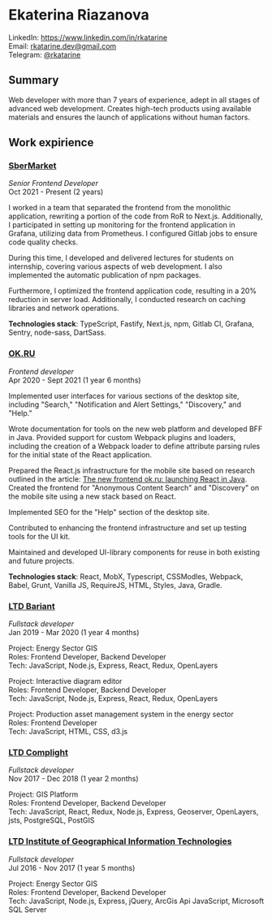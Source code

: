 # Ekaterina Riazanova

LinkedIn: https://www.linkedin.com/in/rkatarine  
Email: [rkatarine.dev@gmail.com](mailto:rkatarine.dev@gmail.com)  
Telegram: [@rkatarine](https://t.me/rkatarine)  

## Summary
Web developer with more than 7 years of experience, adept in all stages of advanced web development. Creates high-tech products using available materials and ensures the launch of applications without human factors.

## Work expirience
### [SberMarket](https://sbermarket.ru/)
*Senior Frontend Developer*  
Oct 2021 - Present  (2 years)
  

I worked in a team that separated the frontend from the monolithic application, rewriting a portion of the
code from RoR to Next.js. Additionally, I participated in setting up monitoring for the frontend application
in Grafana, utilizing data from Prometheus. I configured Gitlab jobs to ensure code quality checks.

During this time, I developed and delivered lectures for students on internship, covering various aspects of
web development. I also implemented the automatic publication of npm packages.

Furthermore, I optimized the frontend application code, resulting in a 20% reduction in server load.
Additionally, I conducted research on caching libraries and network operations.

**Technologies stack**: TypeScript, Fastify, Next.js, npm, Gitlab CI, Grafana, Sentry, node-sass, DartSass.

### [OK.RU](https://ok.ru/)
*Frontend developer*  
Apr 2020 - Sept 2021 (1 year 6 months)  
  

Implemented user interfaces for various sections of the desktop site, including "Search,"
"Notification and Alert Settings," "Discovery," and "Help."

Wrote documentation for tools on the new web platform and developed BFF in Java. Provided support for custom
Webpack plugins and loaders, including the creation of a Webpack loader to define attribute parsing rules for
the initial state of the React application.

Prepared the React.js infrastructure for the mobile site based on research outlined in the article: [The new frontend ok.ru: launching React in Java](https://habr.com/ru/company/odnoklassniki/blog/480808/).
Created the frontend for "Anonymous Content Search" and "Discovery" on the mobile site using a new stack based on React.

Implemented SEO for the "Help" section of the desktop site.

Contributed to enhancing the frontend infrastructure and set up testing tools for the UI kit.

Maintained and developed UI-library components for reuse in both existing and future projects.  

**Technologies stack**: React, MobX, Typescript, CSSModles, Webpack, Babel, Grunt, Vanilla JS, RequireJS, HTML, Styles, Java, Gradle.

### [LTD Bariant](https://bariant.ru/)
*Fullstack developer*  
Jan 2019 - Mar 2020 (1 year 4 months)  
  
Project: Energy Sector GIS  
Roles: Frontend Developer, Backend Developer  
Tech: JavaScript, Node.js, Express, React, Redux, OpenLayers  
  
Project: Interactive diagram editor  
Roles: Frontend Developer, Backend Developer  
Tech: JavaScript, Node.js, Express, React, Redux, OpenLayers  
  
Project: Production asset management system in the energy sector  
Roles: Frontend Developer  
Tech: JavaScript, HTML, CSS, d3.js  
  
### [LTD Complight](http://complight-spb.ru)  
*Fullstack developer*  
Nov 2017 - Dec 2018 (1 year 2 months)  
  
Project: GIS Platform  
Roles: Frontend Developer, Backend Developer  
Tech: JavaScript, React, Redux, Node.js, Express, Geoserver, OpenLayers, jsts, PostgreSQL, PostGIS  
  
### [LTD Institute of Geographical Information Technologies](https://gosinfotech.ru)  
*Fullstack developer*  
Jul 2016 - Nov 2017 (1 year 5 months)  
  
Project: Energy Sector GIS  
Roles: Frontend Developer, Backend Developer  
Tech: JavaScript, Node.js, Express, jQuery, ArcGis Api JavaScript, Microsoft SQL Server  